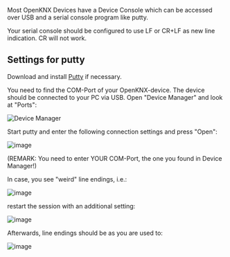 Most OpenKNX Devices have a Device Console which can be accessed over USB and a serial console program like putty.

Your serial console should be configured to use LF or CR+LF as new line indication. CR will not work.

## Settings for putty

Download and install [Putty](https://www.putty.org/) if necessary.

You need to find the COM-Port of your OpenKNX-device. The device should be connected to your PC via USB. Open "Device Manager" and look at "Ports":

![Device Manager](https://github.com/OpenKNX/OpenKNX/assets/14316138/e3bc4f20-26d7-47b4-bc7f-41748558a616)

Start putty and enter the following connection settings and press "Open":

![image](https://github.com/OpenKNX/OpenKNX/assets/14316138/6590f240-674a-466d-be43-58fc14f0d0d3)

(REMARK: You need to enter YOUR COM-Port, the one you found in Device Manager!)

In case, you see "weird" line endings, i.e.:

![image](https://github.com/OpenKNX/OpenKNX/assets/14316138/1e226bc1-6e16-4649-b118-b590f85a44f3)

restart the session with an additional setting:

![image](https://github.com/OpenKNX/OpenKNX/assets/14316138/800ae35a-f17d-4e21-89be-94ba87ab11c4)

Afterwards, line endings should be as you are used to:

![image](https://github.com/OpenKNX/OpenKNX/assets/14316138/3319623f-be7a-4f74-8941-dbddd78e71c0)


